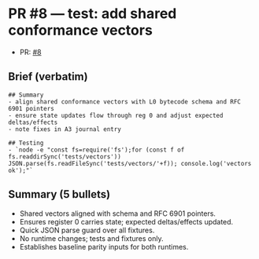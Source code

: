 # PR #8 — test: add shared conformance vectors

- PR: [#8](https://github.com/LexLattice/tf-lang/pull/8)

## Brief (verbatim)
```
## Summary
- align shared conformance vectors with L0 bytecode schema and RFC 6901 pointers
- ensure state updates flow through reg 0 and adjust expected deltas/effects
- note fixes in A3 journal entry

## Testing
- `node -e "const fs=require('fs');for (const f of fs.readdirSync('tests/vectors')) JSON.parse(fs.readFileSync('tests/vectors/'+f)); console.log('vectors ok');"`
```

## Summary (5 bullets)
- Shared vectors aligned with schema and RFC 6901 pointers.
- Ensures register 0 carries state; expected deltas/effects updated.
- Quick JSON parse guard over all fixtures.
- No runtime changes; tests and fixtures only.
- Establishes baseline parity inputs for both runtimes.

